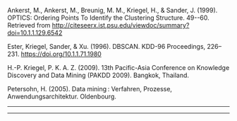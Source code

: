 Ankerst, M., Ankerst, M., Breunig, M. M., Kriegel, H., & Sander, J. (1999). OPTICS: Ordering Points To Identify the Clustering Structure. 49--60. Retrieved from http://citeseerx.ist.psu.edu/viewdoc/summary?doi=10.1.1.129.6542

Ester, Kriegel, Sander, & Xu. (1996). DBSCAN. KDD-96 Proceedings, 226–231. https://doi.org/10.1.1.71.1980

H.-P. Kriegel, P. K. A. Z. (2009). 13th Pacific-Asia Conference on Knowledge Discovery and Data Mining (PAKDD 2009). Bangkok, Thailand.

Petersohn, H. (2005). Data mining : Verfahren, Prozesse, Anwendungsarchitektur. Oldenbourg.

***

***
